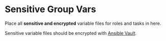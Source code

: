 # Sensitive Group Vars

Place all **sensitive and encrypted** variable files for roles and tasks in here.

Sensitive variable files should be encrypted with
[Ansible Vault](https://docs.ansible.com/ansible/latest/user_guide/vault.html).
